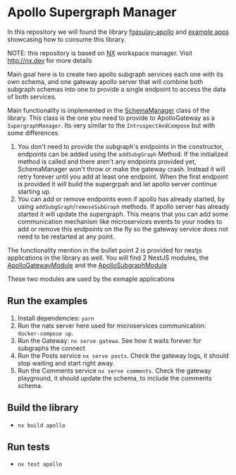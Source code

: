 # Apollo Supergraph Manager

In this repository we will found the library [fgasulay-apollo](./libs/apollo) and [example apps](./apps/) showcasing how to consume this library.

NOTE: this repository is based on [NX](nx.dev) workspace manager. Visit <http://nx.dev> for more details

Main goal here is to create two apollo subgraph services each one with its own schema, and one gateway apollo server that will combine both subgraph schemas into one to provide a single endpoint to access the data of both services.

Main functionality is implemented in the [SchemaManager](./libs/apollo/src/lib/SupergraphManager.ts) class of the library. This class is the one you need to provide to ApolloGateway as a `SupergraphManager`.
Its very similar to the `IntrospectAndCompose` but with some differences.

1. You don't need to provide the subgraph's endpoints in the constructor, endpoints can be added using the `addSubgGraph` Method. If the initialized method is called and there aren't any endpoints provided yet, SchemaManager won't throw or make the gateway crash. Instead it will retry forever until you add at least one endpoint. When the first endpoint is provided it will build the supergrpah and let apollo server continue starting up.
2. You can add or remove endpoints even if apollo has already started, by using `addSubgGraph`/`removeSubGraph` methods. If apollo server has already started it will update the supergraph. This means that you can add some communication mechanism like microservices events to your nodes to add or remove this endpoints on the fly so the gateway service does not need to be restarted at any point.

The functionality mention in the bullet point 2 is provided for nestjs applications in the library as well. You will find 2 NestJS modules, the [ApolloGatewayModule](./libs/apollo/src/lib/nestjs/gateway/apollo-gateway.module.ts) and the [ApolloSubgraphModule](./libs/apollo/src/lib/nestjs/subgraph/apollo-subgraph.module.ts)

These two modules are used by the exmaple applications

## Run the examples

1. Install dependencies: `yarn`
2. Run the nats server here used for microservices communication: `docker-compose up`.
3. Run the Gateway: `nx serve gatewa`. See how it waits forever for subgraphs the connect
4. Run the Posts service `nx serve posts`. Check the gateway logs, it should stop waiting and start right away.
5. Run the Comments service `nx serve comments`. Check the gateway playground, it should update the schema, to include the comments schema.

## Build the library

- `nx build apollo`

## Run tests

- `nx test apollo`
